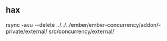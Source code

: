 ## hax

rsync -avu --delete ../../../ember/ember-concurrency/addon/-private/external/ src/concurrency/external/

